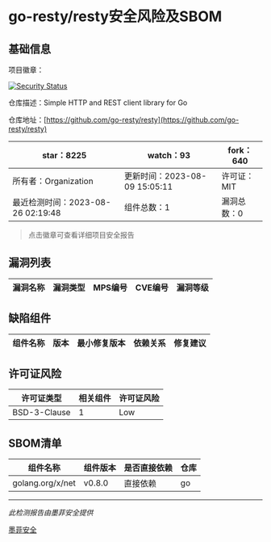 # go-resty/resty安全风险及SBOM

## 基础信息

项目徽章：

[![Security Status](https://www.murphysec.com/platform3/v31/badge/1695138904121176064.svg)](https://www.murphysec.com/console/report/1695138896298799104/1695138904121176064)

仓库描述：Simple HTTP and REST client library for Go

仓库地址：[https://github.com/go-resty/resty](https://github.com/go-resty/resty)

| star：8225 | watch：93 | fork：640 |
| ----------- | -------------- | ------------ |
| 所有者：Organization | 更新时间：2023-08-09 15:05:11 | 许可证：MIT |
| 最近检测时间：2023-08-26 02:19:48 | 组件总数：1 | 漏洞总数：0 |

> 点击徽章可查看详细项目安全报告



## 漏洞列表

| 漏洞名称 | 漏洞类型 | MPS编号 | CVE编号 | 漏洞等级 |
| ------- | ------ | ------- | ------ | ----- |





## 缺陷组件

| 组件名称 | 版本 | 最小修复版本 | 依赖关系 | 修复建议 |
| -------- | ---- | ------------ | -------- | -------- |





## 许可证风险

| 许可证类型 | 相关组件 | 许可证风险 |
| ---------- | -------- | ---------- |
|BSD-3-Clause|1|Low|




## SBOM清单

| 组件名称 | 组件版本 | 是否直接依赖 | 仓库 |
| -------- | -------- | ------------ | ---- |
|golang.org/x/net|v0.8.0|直接依赖|go|


------

*此检测报告由墨菲安全提供*

[墨菲安全](www.murphysec.com)